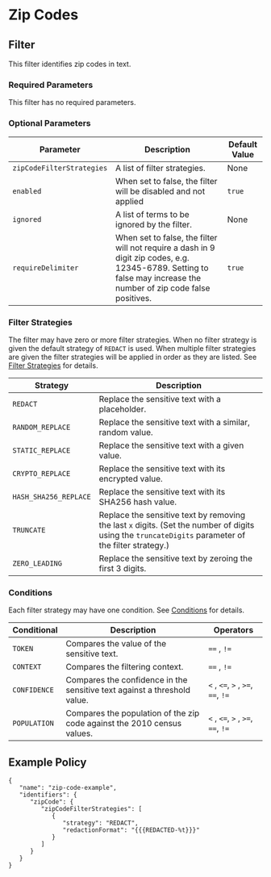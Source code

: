 # Zip Codes

## Filter

This filter identifies zip codes in text.

### Required Parameters

This filter has no required parameters.

### Optional Parameters

| Parameter                 | Description                                                                                                                                                        | Default Value |
| ------------------------- | ------------------------------------------------------------------------------------------------------------------------------------------------------------------ | ------------- |
| `zipCodeFilterStrategies` | A list of filter strategies.                                                                                                                                       | None          |
| `enabled`                 | When set to false, the filter will be disabled and not applied                                                                                                     | `true`        |
| `ignored`                 | A list of terms to be ignored by the filter.                                                                                                                       | None          |
| `requireDelimiter`        | When set to false, the filter will not require a dash in 9 digit zip codes, e.g. 12345-6789. Setting to false may increase the number of zip code false positives. | `true`        |

### Filter Strategies

The filter may have zero or more filter strategies. When no filter strategy is given the default strategy of `REDACT` is used. When multiple filter strategies are given the filter strategies will be applied in order as they are listed. See [Filter Strategies](#filter-strategies) for details.

| Strategy              | Description                                                                                                                                         |
| --------------------- | --------------------------------------------------------------------------------------------------------------------------------------------------- |
| `REDACT`              | Replace the sensitive text with a placeholder.                                                                                                      |
| `RANDOM_REPLACE`      | Replace the sensitive text with a similar, random value.                                                                                            |
| `STATIC_REPLACE`      | Replace the sensitive text with a given value.                                                                                                      |
| `CRYPTO_REPLACE`      | Replace the sensitive text with its encrypted value.                                                                                                |
| `HASH_SHA256_REPLACE` | Replace the sensitive text with its SHA256 hash value.                                                                                              |
| `TRUNCATE`            | Replace the sensitive text by removing the last `x` digits. (Set the number of digits using the `truncateDigits` parameter of the filter strategy.) |
| `ZERO_LEADING`        | Replace the sensitive text by zeroing the first 3 digits.                                                                                           |

### Conditions

Each filter strategy may have one condition. See [Conditions](#conditions) for details.

| Conditional  | Description                                                              | Operators                          |
| ------------ | ------------------------------------------------------------------------ | ---------------------------------- |
| `TOKEN`      | Compares the value of the sensitive text.                                | `==` , `!=`                        |
| `CONTEXT`    | Compares the filtering context.                                          | `==` , `!=`                        |
| `CONFIDENCE` | Compares the confidence in the sensitive text against a threshold value. | `<` , `<=`, `>` , `>=`, `==`, `!=` |
| `POPULATION` | Compares the population of the zip code against the 2010 census values.  | `<` , `<=`, `>` , `>=`, `==`, `!=` |

## Example Policy

```
{
   "name": "zip-code-example",
   "identifiers": {
      "zipCode": {
         "zipCodeFilterStrategies": [
            {
               "strategy": "REDACT",
               "redactionFormat": "{{{REDACTED-%t}}}"
            }
         ]
      }
   }
}
```
